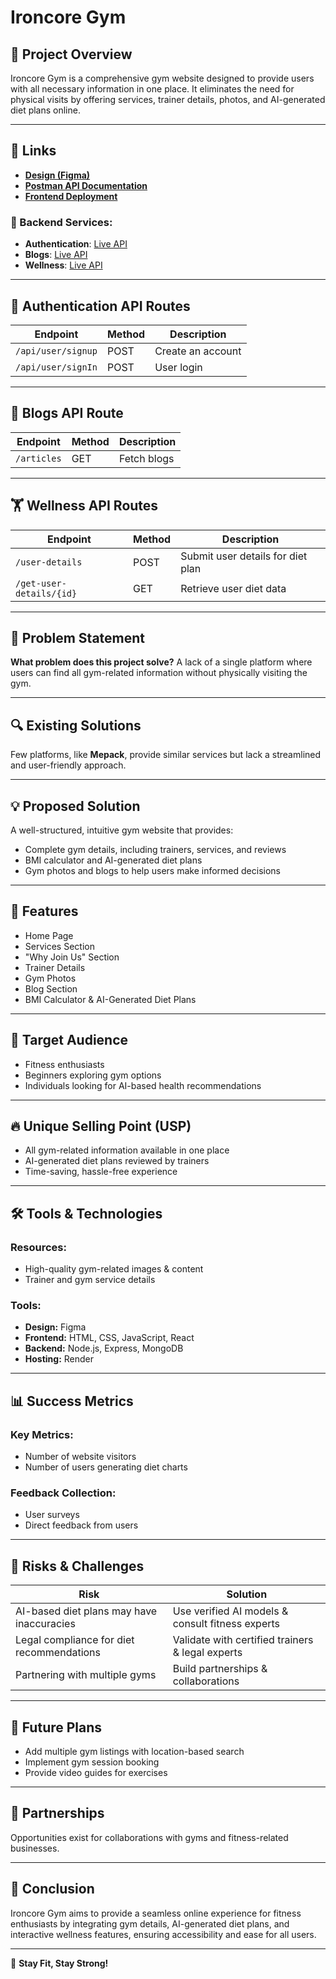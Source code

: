 # Ironcore Gym

## 🌟 Project Overview
Ironcore Gym is a comprehensive gym website designed to provide users with all necessary information in one place. It eliminates the need for physical visits by offering services, trainer details, photos, and AI-generated diet plans online.

---

## 🔗 Links
- **[Design (Figma)](https://www.figma.com/design/xx6t46xMZOAVmXsBXRbliP/Ironcore-Gym?node-id=0-1&t=pgF3KdHZajE7uwKu-1)**
- **[Postman API Documentation](https://documenter.getpostman.com/view/39189278/2sAYX3rPFi)**
- **[Frontend Deployment](https://ironcore-gym-2.onrender.com)**

### 🚀 Backend Services:
- **Authentication**: [Live API](https://authentication-backend-kbui.onrender.com)
- **Blogs**: [Live API](https://blogs-backend-i6z7.onrender.com)
- **Wellness**: [Live API](https://wellness-backend-bd6i.onrender.com)

---

## 🔐 Authentication API Routes
| Endpoint                 | Method | Description  |
|--------------------------|--------|--------------|
| `/api/user/signup`       | POST   | Create an account |
| `/api/user/signIn`       | POST   | User login |

---

## 📝 Blogs API Route
| Endpoint      | Method | Description |
|--------------|--------|-------------|
| `/articles`  | GET    | Fetch blogs |

---

## 🏋️ Wellness API Routes
| Endpoint                      | Method | Description |
|--------------------------------|--------|-------------|
| `/user-details`               | POST   | Submit user details for diet plan |
| `/get-user-details/{id}`       | GET    | Retrieve user diet data |

---

## 🎯 Problem Statement
**What problem does this project solve?**
A lack of a single platform where users can find all gym-related information without physically visiting the gym.

---

## 🔍 Existing Solutions
Few platforms, like **Mepack**, provide similar services but lack a streamlined and user-friendly approach.

---

## 💡 Proposed Solution
A well-structured, intuitive gym website that provides:
- Complete gym details, including trainers, services, and reviews
- BMI calculator and AI-generated diet plans
- Gym photos and blogs to help users make informed decisions

---

## 🎨 Features
- Home Page
- Services Section
- "Why Join Us" Section
- Trainer Details
- Gym Photos
- Blog Section
- BMI Calculator & AI-Generated Diet Plans

---

## 🎯 Target Audience
- Fitness enthusiasts
- Beginners exploring gym options
- Individuals looking for AI-based health recommendations

---

## 🔥 Unique Selling Point (USP)
- All gym-related information available in one place
- AI-generated diet plans reviewed by trainers
- Time-saving, hassle-free experience

---

## 🛠️ Tools & Technologies
### Resources:
- High-quality gym-related images & content
- Trainer and gym service details

### Tools:
- **Design:** Figma
- **Frontend:** HTML, CSS, JavaScript, React
- **Backend:** Node.js, Express, MongoDB
- **Hosting:** Render

---

## 📊 Success Metrics
### Key Metrics:
- Number of website visitors
- Number of users generating diet charts

### Feedback Collection:
- User surveys
- Direct feedback from users

---

## 🚧 Risks & Challenges
| Risk | Solution |
|------|----------|
| AI-based diet plans may have inaccuracies | Use verified AI models & consult fitness experts |
| Legal compliance for diet recommendations | Validate with certified trainers & legal experts |
| Partnering with multiple gyms | Build partnerships & collaborations |

---

## 🚀 Future Plans
- Add multiple gym listings with location-based search
- Implement gym session booking
- Provide video guides for exercises

---

## 🤝 Partnerships
Opportunities exist for collaborations with gyms and fitness-related businesses.

---

## 📌 Conclusion
Ironcore Gym aims to provide a seamless online experience for fitness enthusiasts by integrating gym details, AI-generated diet plans, and interactive wellness features, ensuring accessibility and ease for all users.

---

💪 **Stay Fit, Stay Strong!**
